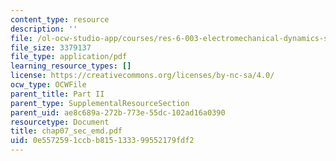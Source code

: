 ```yaml
---
content_type: resource
description: ''
file: /ol-ocw-studio-app/courses/res-6-003-electromechanical-dynamics-spring-2009/0e5572591ccbb815133399552179fdf2_chap07_sec_emd.pdf
file_size: 3379137
file_type: application/pdf
learning_resource_types: []
license: https://creativecommons.org/licenses/by-nc-sa/4.0/
ocw_type: OCWFile
parent_title: Part II
parent_type: SupplementalResourceSection
parent_uid: ae8c689a-272b-773e-55dc-102ad16a0390
resourcetype: Document
title: chap07_sec_emd.pdf
uid: 0e557259-1ccb-b815-1333-99552179fdf2
---
```


